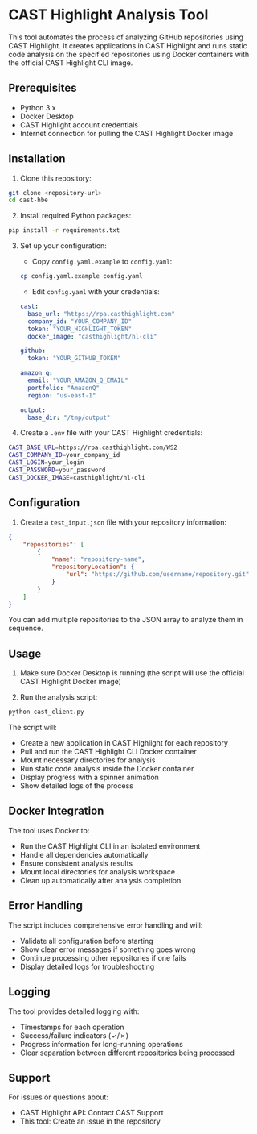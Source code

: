 # CAST Highlight Analysis Tool

This tool automates the process of analyzing GitHub repositories using CAST Highlight. It creates applications in CAST Highlight and runs static code analysis on the specified repositories using Docker containers with the official CAST Highlight CLI image.

## Prerequisites

- Python 3.x
- Docker Desktop
- CAST Highlight account credentials
- Internet connection for pulling the CAST Highlight Docker image

## Installation

1. Clone this repository:
```bash
git clone <repository-url>
cd cast-hbe
```

2. Install required Python packages:
```bash
pip install -r requirements.txt
```

3. Set up your configuration:
   - Copy `config.yaml.example` to `config.yaml`:
   ```bash
   cp config.yaml.example config.yaml
   ```
   - Edit `config.yaml` with your credentials:
   ```yaml
   cast:
     base_url: "https://rpa.casthighlight.com"
     company_id: "YOUR_COMPANY_ID"
     token: "YOUR_HIGHLIGHT_TOKEN"
     docker_image: "casthighlight/hl-cli"

   github:
     token: "YOUR_GITHUB_TOKEN"

   amazon_q:
     email: "YOUR_AMAZON_Q_EMAIL"
     portfolio: "AmazonQ"
     region: "us-east-1"

   output:
     base_dir: "/tmp/output"
   ```

4. Create a `.env` file with your CAST Highlight credentials:
```bash
CAST_BASE_URL=https://rpa.casthighlight.com/WS2
CAST_COMPANY_ID=your_company_id
CAST_LOGIN=your_login
CAST_PASSWORD=your_password
CAST_DOCKER_IMAGE=casthighlight/hl-cli
```

## Configuration

1. Create a `test_input.json` file with your repository information:
```json
{
    "repositories": [
        {
            "name": "repository-name",
            "repositoryLocation": {
                "url": "https://github.com/username/repository.git"
            }
        }
    ]
}
```

You can add multiple repositories to the JSON array to analyze them in sequence.

## Usage

1. Make sure Docker Desktop is running (the script will use the official CAST Highlight Docker image)

2. Run the analysis script:
```bash
python cast_client.py
```

The script will:
- Create a new application in CAST Highlight for each repository
- Pull and run the CAST Highlight CLI Docker container
- Mount necessary directories for analysis
- Run static code analysis inside the Docker container
- Display progress with a spinner animation
- Show detailed logs of the process

## Docker Integration

The tool uses Docker to:
- Run the CAST Highlight CLI in an isolated environment
- Handle all dependencies automatically
- Ensure consistent analysis results
- Mount local directories for analysis workspace
- Clean up automatically after analysis completion

## Error Handling

The script includes comprehensive error handling and will:
- Validate all configuration before starting
- Show clear error messages if something goes wrong
- Continue processing other repositories if one fails
- Display detailed logs for troubleshooting

## Logging

The tool provides detailed logging with:
- Timestamps for each operation
- Success/failure indicators (✓/✗)
- Progress information for long-running operations
- Clear separation between different repositories being processed

## Support

For issues or questions about:
- CAST Highlight API: Contact CAST Support
- This tool: Create an issue in the repository